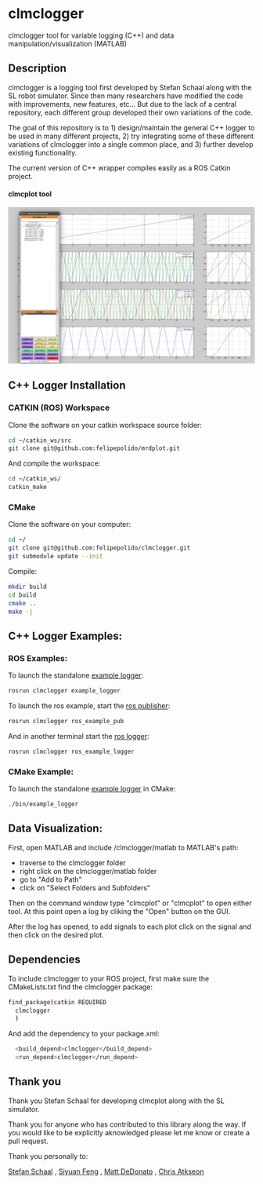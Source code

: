 # clmclogger
clmclogger tool for variable logging (C++) and data manipulation/visualization (MATLAB)

## Description 

clmclogger is a logging tool first developed by Stefan Schaal along with the SL robot simulator. Since then many researchers have modified the code with improvements, new features, etc... But due to the lack of a central repository, each different group developed their own variations of the code.

The goal of this repository is to 1) design/maintain the general C++ logger to be used in many different projects, 2) try integrating some of these different variations of clmclogger into a single common place, and 3) further develop existing functionality.

The current version of C++ wrapper compiles easily as a ROS Catkin project.


#### clmcplot tool

![CLMCPLOT](/docs//clmcplot.png?raw=true "clmcplot")

<!---
#### mrdplot tool (older version)

![MRDPLOT](/docs//mrdplot.png?raw=true "mrdplot")
-->

## C++ Logger Installation

### CATKIN (ROS) Workspace

Clone the software on your catkin workspace source folder:
```bash
cd ~/catkin_ws/src
git clone git@github.com:felipepolido/mrdplot.git
```
And compile the workspace:
```bash
cd ~/catkin_ws/
catkin_make
```

### CMake

Clone the software on your computer:
```bash
cd ~/
git clone git@github.com:felipepolido/clmclogger.git
git submodule update --init
```

Compile:

```bash
mkdir build
cd build
cmake ..
make -j
```

## C++ Logger Examples:

### ROS Examples:

To launch the standalone [example logger](https://github.com/felipepolido/clmclogger/blob/master/example/ExampleLogger.cpp):
```bash
rosrun clmclogger example_logger
```

To launch the ros example, start the 
[ros publisher](https://github.com/felipepolido/clmclogger/blob/master/example/RosExamplePublisher.cpp):
```bash
rosrun clmclogger ros_example_pub
```

And in another terminal start the 
[ros logger](https://github.com/felipepolido/clmclogger/blob/master/example/RosExampleLogger.cpp):
```bash
rosrun clmclogger ros_example_logger
```

### CMake Example:

To launch the standalone [example logger](https://github.com/felipepolido/clmclogger/blob/master/example/ExampleLogger.cpp) in CMake:
```bash
./bin/example_logger
```


## Data Visualization:

First, open MATLAB and include /clmclogger/matlab to MATLAB's path:
- traverse to the clmclogger folder
- right click on the clmclogger/matlab folder
- go to "Add to Path"  
- click on "Select Folders and Subfolders" 

Then on the command window type "clmcplot" or "clmcplot" to open either tool.
At this point open a log by cliking the "Open" button on the GUI.

After the log has opened, to add signals to each plot click 
on the signal and then click on the desired plot.

## Dependencies

To include clmclogger to your ROS project, 
first make sure the CMakeLists.txt find the clmclogger package:

```bash
find_package(catkin REQUIRED
  clmclogger
  )
```

And add the dependency to your package.xml:

```bash
  <build_depend>clmclogger</build_depend>
  <run_depend>clmclogger</run_depend>
```



## Thank you 
Thank you Stefan Schaal for developing clmcplot along with the SL simulator.

Thank you for anyone who has contributed to this library along the way. If you would like to be explicitly aknowledged please let me know or create a pull request.

Thank you personally to:

[Stefan Schaal](http://www-clmc.usc.edu/~sschaal/) ,
[Siyuan Feng](https://github.com/siyuanfeng) ,
[Matt DeDonato](https://github.com/mdedonato) , 
[Chris Atkseon](https://github.com/cga-cmu)
